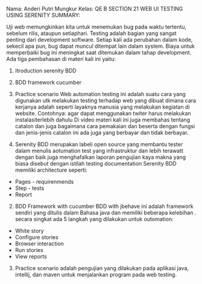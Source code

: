 Nama: Anderi Putri Mungkur 
Kelas: QE B 
SECTION 21 
WEB UI TESTING USING SERENITY 
SUMMARY:

Uji web memungkinkan kita untuk menemukan bug pada waktu tertentu, sebelum rilis, ataupun setiaphari. Testing adalah bagian yang sangat penting dari development software. Setiap kali ada perubahan dalam kode, sekecil apa pun, bug dapat muncul ditempat lain dalam system. Biaya untuk memperbaiki bug ini meningkat saat ditemukan dalam tahap development. 
Ada tiga pembahasan di materi kali ini yaitu:
1.	Itroduction serenity BDD
2.	BDD framework cucumber 
3.	Practice scenario 
Web automation testing ini adalah suatu cara yang digunakan utk melakukan testing terhadap web yang dibuat dimana cara kerjanya adalah seperti layaknya manusia yang melakukan kegiatan di website.
Contohnya: agar dapat menggunakan twiter harus melakukan instalasiterlebih dahulu 
Di video materi kali ini juga membahas tentang catalon dan juga bagaimana cara pemakaian dan beserta dengan fungsi dan jenis-jenis catalon ini ada juga yang berbayar dan tidak berbayar. 

1.	Serenity BDD merupakan labeli open source yang membantu tester dalam menulis aotumation test yang infrastruktur dan lebih terawatt dengan baik juga menghafalkan laporan pengujian kaya makna yang biasa disebut dengan istilah testing documentation 
Serenity BDD memiliki architecture seperti:
-	Pages          - requirenmends
-	Step            - tests
-	Report 

2.	BDD Framework with cucumber 
BDD with jbehave ini adalah framework sendiri yang ditulis dalam Bahasa java dan memiliki beberapa kelebihan . secara singkat ada 5 langkah yang dilakukan untuk outomation:
-	White story 
-	Configure stories
-	Browser interaction 
-	Run stories 
-	View reports 

3.	Practice scenario adalah pengujian yang dilakukan pada aplikasi java, intellij, dan maven untuk menjalankan program pada web testing. 
